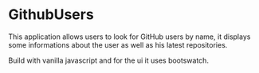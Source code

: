 # GithubUsers
This application allows users to look for GitHub users by name, it displays some informations about the user as well as his latest repositories.

Build with vanilla javascript and for the ui it uses bootswatch.
